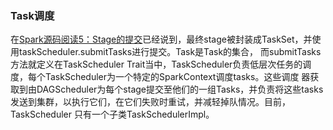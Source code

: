### Task调度

在[Spark源码阅读5：Stage的提交](./stagesubmit.md)已经说到，最终stage被封装成TaskSet，并使用taskScheduler.submitTasks进行提交。Task是Task的集合，
而submitTasks方法就定义在TaskScheduler Trait当中，TaskScheduler负责低层次任务的调度，每个TaskScheduler为一个特定的SparkContext调度tasks。这些调度
器获取到由DAGScheduler为每个stage提交至他们的一组Tasks，并负责将这些tasks发送到集群，以执行它们，在它们失败时重试，并减轻掉队情况。目前，TaskScheduler
只有一个子类TaskSchedulerImpl。
